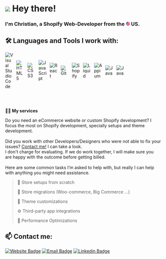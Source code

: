 # <img src="https://user-images.githubusercontent.com/42378118/110234147-e3259600-7f4e-11eb-95be-0c4047144dea.gif" width="30"> Hey there!<br>

### I'm Christian, a Shopify Web-Developer from the <img src="./united-states.png" width="13"> US.


## 🛠️ Languages and Tools I work with:

<div style="display:flex;align-items:center">

<img align="left" alt="Visual Studio Code" width="26px" src="https://cdn.jsdelivr.net/gh/devicons/devicon/icons/vscode/vscode-original.svg" style="padding-right:10px;" />
<img align="left" alt="HTML5" width="26px" src="https://cdn.jsdelivr.net/gh/devicons/devicon/icons/html5/html5-original.svg" style="padding-right:10px;" />
<img align="left" alt="CSS3" width="26px" src="https://cdn.jsdelivr.net/gh/devicons/devicon/icons/css3/css3-original.svg" style="padding-right:10px;" />
<img align="left" alt="JavaScript" width="26px" src="https://cdn.jsdelivr.net/gh/devicons/devicon/icons/javascript/javascript-original.svg" style="padding-right:10px;" />
<img align="left" alt="React" width="26px" src="https://cdn.jsdelivr.net/gh/devicons/devicon/icons/react/react-original.svg" style="padding-right:10px;" />
<img align="left" alt="Git" width="26px" src="https://cdn.jsdelivr.net/gh/devicons/devicon/icons/git/git-original.svg" style="padding-right:10px;" />
<img align="left" alt="Shopify" width="26px" src="https://cdn.worldvectorlogo.com/logos/shopify.svg" style="padding-right:10px;" />
<img align="left" alt="Liquid" width="26px" src="https://d33wubrfki0l68.cloudfront.net/0880593e17581e11a586815f8e151514a5e6cc42/e7bfe/dist/img/icon11.svg"
style="padding-right:10px;" />
<img align="left" alt="Appium" width="26px" src="https://pics.freeicons.io/uploads/icons/png/2832550721536125460-512.png" style="padding-right:10px;" />
<img align="left" alt="Java" width="26px" src="https://cdn-icons-png.flaticon.com/512/226/226777.png" style="padding-right:10px;" />
<img align="left" alt="Java" width="26px" src="https://s3.dualstack.us-east-2.amazonaws.com/pythondotorg-assets/media/community/logos/python-logo-only.png" style="padding-right:10px;" />
</div>

<br /><br />

**👨‍💻 My services** 

Do you need an eCommerce website or custom Shopify development?
I focus the most on Shopify development, specially setups and theme development.<br /><br />
Did you work with other Developers/Designers who were not able to fix your issues? [Contact me!](mailto:batach.christian@gmail.com) I can take a look.<br /> I don't charge for evaluating. If we do work together, I will make sure you are happy with the outcome before getting billed.<br /><br />
Here are some common tasks I’m asked to help with, but really I can help with anything you might need assistance.

> 🏪 Store setups from scratch
 > 
> 🧭 Store migrations (Woo-commerce, Big Commerce ...)
 > 
> 🎨 Theme customizations
 > 
> ⚙️ Third-party app integrations
 > 
> 🚀 Performance Optimizations
 > 


## 📫 Contact me:
[![Website Badge](https://img.shields.io/badge/-website-red?style=flat-square&logo=appveyor&logoColor=white&link=https://www.christianbatach.com)](https://www.christianbatach.com)
[![Email Badge](https://img.shields.io/badge/-mail@gmail.com-c14438?style=flat-square&logo=gmail&logoColor=white&link=mailto:batach.christian@gmail.com)](mailto:batach.christian@gmail.com) 
[![Linkedin Badge](https://img.shields.io/badge/-mylinkedin-blue?style=flat-square&logo=Linkedin&logoColor=white&link=https://www.linkedin.com/)](https://www.linkedin.com/in/christian-batach/) 
